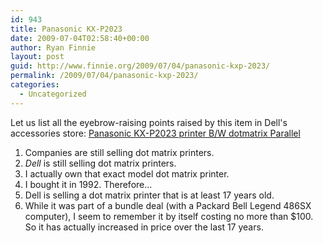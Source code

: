 ```yaml
---
id: 943
title: Panasonic KX-P2023
date: 2009-07-04T02:58:40+00:00
author: Ryan Finnie
layout: post
guid: http://www.finnie.org/2009/07/04/panasonic-kxp-2023/
permalink: /2009/07/04/panasonic-kxp-2023/
categories:
  - Uncategorized
---
```

Let us list all the eyebrow-raising points raised by this item in Dell's accessories store: [Panasonic KX-P2023 printer B/W dotmatrix Parallel](http://accessories.us.dell.com/sna/productdetail.aspx?sku=650037-4&cs=04&c=us&l=en&dgc=SS&cid=27722&lid=628335)

  1. Companies are still selling dot matrix printers.
  2. _Dell_ is still selling dot matrix printers.
  3. I actually own that exact model dot matrix printer.
  4. I bought it in 1992. Therefore...
  5. Dell is selling a dot matrix printer that is at least 17 years old.
  6. While it was part of a bundle deal (with a Packard Bell Legend 486SX computer), I seem to remember it by itself costing no more than $100. So it has actually increased in price over the last 17 years.
